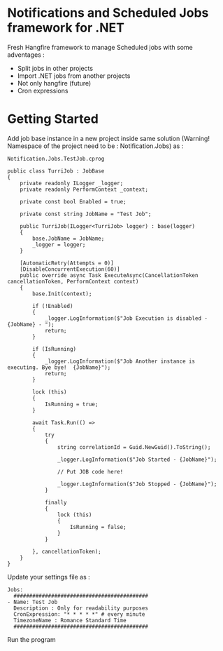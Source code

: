 # Notifications and Scheduled Jobs framework for .NET
Fresh Hangfire framework to manage Scheduled jobs with some adventages :

- Split jobs in other projects
- Import .NET jobs from another projects
- Not only hangfire (future)
- Cron expressions

# Getting Started

Add job base instance in a new project inside same solution (Warning! Namespace of the project need to be : Notification.Jobs) as :

    Notification.Jobs.TestJob.cprog
    
    public class TurriJob : JobBase
    {
        private readonly ILogger _logger;
        private readonly PerformContext _context;

        private const bool Enabled = true;

        private const string JobName = "Test Job";

        public TurriJob(ILogger<TurriJob> logger) : base(logger)
        {
            base.JobName = JobName;
            _logger = logger;
        }

        [AutomaticRetry(Attempts = 0)]
        [DisableConcurrentExecution(60)]
        public override async Task ExecuteAsync(CancellationToken cancellationToken, PerformContext context)
        {
            base.Init(context);

            if (!Enabled)
            {
                _logger.LogInformation($"Job Execution is disabled - {JobName} - ");
                return;
            }

            if (IsRunning)
            {
                _logger.LogInformation($"Job Another instance is executing. Bye bye!  {JobName}");
                return;
            }

            lock (this)
            {
                IsRunning = true;
            }

            await Task.Run(() =>
            {
                try
                {
                    string correlationId = Guid.NewGuid().ToString();                   

                    _logger.LogInformation($"Job Started - {JobName}");                                       
                    
                    // Put JOB code here!

                    _logger.LogInformation($"Job Stopped - {JobName}");
                }

                finally
                {
                    lock (this)
                    {
                        IsRunning = false;
                    }
                }

            }, cancellationToken);
        }
    }
    
Update your settings file as :

    Jobs:    
      ###########################################
    - Name: Test Job
      Description : Only for readability purposes    
      CronExpression: "* * * * *" # every minute
      TimezoneName : Romance Standard Time
      ###########################################
      
Run the program
